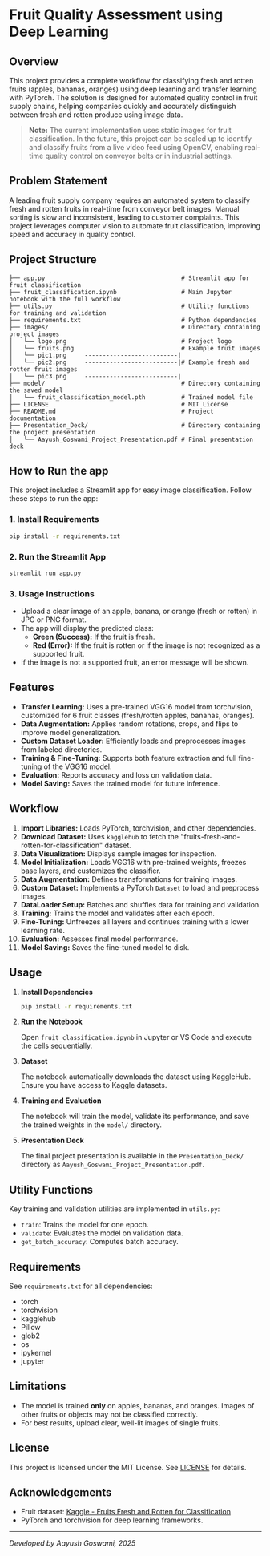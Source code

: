 # Fruit Quality Assessment using Deep Learning

## Overview

This project provides a complete workflow for classifying fresh and rotten fruits (apples, bananas, oranges) using deep learning and transfer learning with PyTorch. The solution is designed for automated quality control in fruit supply chains, helping companies quickly and accurately distinguish between fresh and rotten produce using image data.

> **Note:** The current implementation uses static images for fruit classification. In the future, this project can be scaled up to identify and classify fruits from a live video feed using OpenCV, enabling real-time quality control on conveyor belts or in industrial settings.

## Problem Statement

A leading fruit supply company requires an automated system to classify fresh and rotten fruits in real-time from conveyor belt images. Manual sorting is slow and inconsistent, leading to customer complaints. This project leverages computer vision to automate fruit classification, improving speed and accuracy in quality control.

## Project Structure

```
├── app.py                                      # Streamlit app for fruit classification
├── fruit_classification.ipynb                  # Main Jupyter notebook with the full workflow
├── utils.py                                    # Utility functions for training and validation
├── requirements.txt                            # Python dependencies
├── images/                                     # Directory containing project images
│   └── logo.png                                # Project logo
│   └── fruits.png                              # Example fruit images
│   └── pic1.png     --------------------------| 
│   └── pic2.png     --------------------------|# Example fresh and rotten fruit images
│   └── pic3.png     --------------------------|
├── model/                                      # Directory containing the saved model
│   └── fruit_classification_model.pth          # Trained model file
├── LICENSE                                     # MIT License
├── README.md                                   # Project documentation
├── Presentation_Deck/                          # Directory containing the project presentation
│   └── Aayush_Goswami_Project_Presentation.pdf # Final presentation deck
```

## How to Run the app

This project includes a Streamlit app for easy image classification. Follow these steps to run the app:

### 1. Install Requirements

```bash
pip install -r requirements.txt
```

### 2. Run the Streamlit App

```bash
streamlit run app.py
```

### 3. Usage Instructions

- Upload a clear image of an apple, banana, or orange (fresh or rotten) in JPG or PNG format.
- The app will display the predicted class:
  - **Green (Success):** If the fruit is fresh.
  - **Red (Error):** If the fruit is rotten or if the image is not recognized as a supported fruit.
- If the image is not a supported fruit, an error message will be shown.

## Features

- **Transfer Learning:** Uses a pre-trained VGG16 model from torchvision, customized for 6 fruit classes (fresh/rotten apples, bananas, oranges).
- **Data Augmentation:** Applies random rotations, crops, and flips to improve model generalization.
- **Custom Dataset Loader:** Efficiently loads and preprocesses images from labeled directories.
- **Training & Fine-Tuning:** Supports both feature extraction and full fine-tuning of the VGG16 model.
- **Evaluation:** Reports accuracy and loss on validation data.
- **Model Saving:** Saves the trained model for future inference.

## Workflow

1. **Import Libraries:** Loads PyTorch, torchvision, and other dependencies.
2. **Download Dataset:** Uses `kagglehub` to fetch the "fruits-fresh-and-rotten-for-classification" dataset.
3. **Data Visualization:** Displays sample images for inspection.
4. **Model Initialization:** Loads VGG16 with pre-trained weights, freezes base layers, and customizes the classifier.
5. **Data Augmentation:** Defines transformations for training images.
6. **Custom Dataset:** Implements a PyTorch `Dataset` to load and preprocess images.
7. **DataLoader Setup:** Batches and shuffles data for training and validation.
8. **Training:** Trains the model and validates after each epoch.
9. **Fine-Tuning:** Unfreezes all layers and continues training with a lower learning rate.
10. **Evaluation:** Assesses final model performance.
11. **Model Saving:** Saves the fine-tuned model to disk.

## Usage

1. **Install Dependencies**

   ```sh
   pip install -r requirements.txt
   ```

2. **Run the Notebook**

   Open `fruit_classification.ipynb` in Jupyter or VS Code and execute the cells sequentially.

3. **Dataset**

   The notebook automatically downloads the dataset using KaggleHub. Ensure you have access to Kaggle datasets.

4. **Training and Evaluation**

   The notebook will train the model, validate its performance, and save the trained weights in the `model/` directory.

5. **Presentation Deck**

   The final project presentation is available in the `Presentation_Deck/` directory as `Aayush_Goswami_Project_Presentation.pdf`.

## Utility Functions

Key training and validation utilities are implemented in `utils.py`:

- `train`: Trains the model for one epoch.
- `validate`: Evaluates the model on validation data.
- `get_batch_accuracy`: Computes batch accuracy.

## Requirements

See `requirements.txt` for all dependencies:

- torch
- torchvision
- kagglehub
- Pillow
- glob2
- os
- ipykernel
- jupyter

## Limitations

- The model is trained **only** on apples, bananas, and oranges. Images of other fruits or objects may not be classified correctly.
- For best results, upload clear, well-lit images of single fruits.

## License

This project is licensed under the MIT License. See [LICENSE](LICENSE) for details.

## Acknowledgements

- Fruit dataset: [Kaggle - Fruits Fresh and Rotten for Classification](https://www.kaggle.com/datasets/sriramr/fruits-fresh-and-rotten-for-classification)
- PyTorch and torchvision for deep learning frameworks.

---
*Developed by Aayush Goswami, 2025*